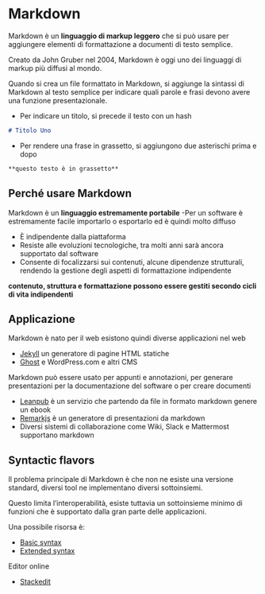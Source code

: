 # Markdown
Markdown è un **linguaggio di markup leggero** che si può usare per aggiungere elementi di formattazione a documenti di testo semplice.

Creato da John Gruber nel 2004, Markdown è oggi uno dei linguaggi di markup più diffusi al mondo.

Quando si crea un file formattato in Markdown, si aggiunge la sintassi di Markdown al testo semplice per indicare quali parole e frasi devono avere una funzione presentazionale.

- Per indicare un titolo, si precede il testo con un hash
```markdown
# Titolo Uno
```
- Per rendere una frase in grassetto, si aggiungono due asterischi prima e dopo
```markdown
**questo testo è in grassetto**
```
## Perché usare Markdown
Markdown è un **linguaggio estremamente portabile**
-Per un software è estremamente facile importarlo o esportarlo ed è quindi molto diffuso
- È indipendente dalla piattaforma
- Resiste alle evoluzioni tecnologiche, tra molti anni sarà ancora supportato dal software
- Consente di focalizzarsi sui contenuti, alcune dipendenze strutturali, rendendo la gestione degli aspetti di formattazione indipendente

**contenuto, struttura e formattazione possono essere gestiti secondo cicli di vita indipendenti**

## Applicazione
Markdown è nato per il web esistono quindi diverse applicazioni nel web
- [Jekyll](https://www.markdownguide.org/tools/jekyll/) un generatore di pagine HTML statiche
- [Ghost](https://www.markdownguide.org/tools/ghost/) e WordPress.com e altri CMS

Markdown può essere usato per appunti e annotazioni, per generare presentazioni per la documentazione del software o per creare documenti
- [Leanpub](https://leanpub.com/) è un servizio che partendo da file in formato markdown genere un ebook
- [Remarkjs](https://remarkjs.com/) è un generatore di presentazioni da markdown
- Diversi sistemi di collaborazione come Wiki, Slack e Mattermost supportano markdown

## Syntactic flavors
Il problema principale di Markdown è che non ne esiste una versione standard, diversi tool ne implementano diversi sottoinsiemi.

Questo limita l’interoperabilità, esiste tuttavia un sottoinsieme minimo di funzioni che è supportato dalla gran parte delle applicazioni.

Una possibile risorsa è:
- [Basic syntax](https://www.markdownguide.org/basic-syntax/)
- [Extended syntax](https://www.markdownguide.org/extended-syntax/)

Editor online
- [Stackedit](https://stackedit.io/app#)

